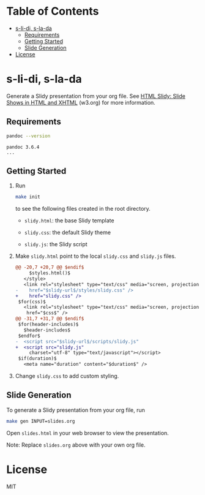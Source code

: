 # Table of Contents

- [s-li-di, s-la-da](#s-li-di-s-la-da)
  - [Requirements](#requirements)
  - [Getting Started](#getting-started)
  - [Slide Generation](#slide-generation)
- [License](#license)

# s-li-di, s-la-da

Generate a Slidy presentation from your org file. See [HTML Slidy: Slide Shows in HTML and XHTML](https://www.w3.org/Talks/Tools/Slidy2/#(1)) (w3.org) for more information.

## Requirements

``` bash
pandoc --version
```

``` example
pandoc 3.6.4
...
```

## Getting Started

1.  Run

    ``` bash
    make init
    ```

    to see the following files created in the root directory.

    - `slidy.html`: the base Slidy template

    - `slidy.css`: the default Slidy theme

    - `slidy.js`: the Slidy script

2.  Make `slidy.html` point to the local `slidy.css` and `slidy.js` files.

    ``` diff
    @@ -20,7 +20,7 @@ $endif$
         $styles.html()$
       </style>
       <link rel="stylesheet" type="text/css" media="screen, projection, print"
    -    href="$slidy-url$/styles/slidy.css" />
    +    href="slidy.css" />
     $for(css)$
       <link rel="stylesheet" type="text/css" media="screen, projection, print"
        href="$css$" />
    @@ -31,7 +31,7 @@ $endif$
     $for(header-includes)$
       $header-includes$
     $endfor$
    -  <script src="$slidy-url$/scripts/slidy.js"
    +  <script src="slidy.js"
         charset="utf-8" type="text/javascript"></script>
     $if(duration)$
       <meta name="duration" content="$duration$" />
    ```

3.  Change `slidy.css` to add custom styling.

## Slide Generation

To generate a Slidy presentation from your org file, run

``` bash
make gen INPUT=slides.org
```

Open `slides.html` in your web browser to view the presentation.

Note: Replace `slides.org` above with your own org file.

# License

MIT

